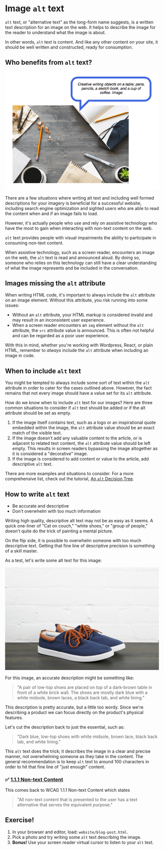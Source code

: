# Image `alt` text

`alt` text, or "alternative text" as the long-form name suggests, is a written text description for an image on the web. It helps to describe the image for the reader to understand what the image is about.

In other words, `alt` text is content. And like any other content on your site, it should be well written and constructed, ready for consumption.

## Who benefits from `alt` text?

![Image on a web page with text bubble, 'Creative writing objects on a table; pens, pencils, a sketch book, and a cup of coffee. Image'](../slide-deck/images/screen-reader-alt-text.png)

There are a few situations where writing alt text and including well formed descriptions for your imagery is beneficial for a successful website, including search engine optimization and sighted users who are able to read the content when and if an image fails to load.

However, it's actually people who use and rely on assistive technology who have the most to gain when interacting with non-text content on the web.

`alt` text provides people with visual impairments the ability to participate in consuming non-text content.

When assistive technology, such as a screen reader, encounters an image on the web, the `alt` text is read and announced aloud. By doing so, someone who relies on this technology can still have a clear understanding of what the image represents and be included in the conversation.

## Images missing the `alt` attribute

When writing HTML code, it's important to always include the `alt` attribute on an image element. Without this attribute, you risk running into some issues:

- Without an `alt` attribute, your HTML markup is considered invalid and may result in an inconsistent user experience.
- When a screen reader encounters an `img` element without the `alt` attribute, the `src` attribute value is announced. This is often not helpful and can be regarded as a poor user experience.

With this in mind, whether you're working with Wordpress, React, or plain HTML, remember to _always_ include the `alt` attribute when including an image in code.

## When to include `alt` text

You might be tempted to always include some sort of text within the `alt` attribute in order to cater for the cases outlined above. However, the fact remains that not every image should have a value set for its `alt` attribute.

How do we know when to include `alt` text for our images? Here are three common situations to consider if `alt` text should be added or if the alt attribute should be set as empty.

1. If the image itself contains text, such as a logo or an inspirational quote embedded within the image, the `alt` attribute value should be an exact match of the visible text.
2. If the image doesn't add any valuable content to the article, or is adjacent to related text content, the `alt` attribute value should be left empty. This results in screen readers bypassing the image altogether as it is considered a "decorative" image.
3. If the image is considered to add content or value to the article, add descriptive `alt` text.

There are more examples and situations to consider. For a more comprehensive list, check out the tutorial, [An `alt` Decision Tree](https://www.w3.org/WAI/tutorials/images/decision-tree/).

## How to write `alt` text

- Be accurate and descriptive
- Don't overwhelm with too much information

Writing high quality, descriptive alt text may not be as easy as it seems. A quick one-liner of "Cat on couch," "white shoes," or "group of people," doesn't quite do the trick of painting a mental picture.

On the flip side, it is possible to overwhelm someone with too much descriptive text. Getting that fine line of descriptive precision is something of a skill master.

As a test, let's write some alt text for this image:

![Dark blue, low-top shoes with white midsole, brown lace, black back tab, and white lining.](../slide-deck/images/pair-of-navy-blue-skate-shoes_4460x4460.jpg)

For this image, an accurate description might be something like:

> "A pair of low-top shoes are placed on top of a dark-brown table in front of a white brick wall. The shoes are mostly dark blue with a white midsole, brown laces, a black back tab, and white lining."

This description is pretty accurate, but a little too wordy. Since we're describing a product we can focus directly on the product's physical features.

Let's cut the description back to just the essential, such as:

> "Dark blue, low-top shoes with white midsole, brown lace, black back tab, and white lining."

This `alt` text does the trick; it describes the image in a clear and precise manner, not overwhelming someone as they take in the content. The general recommendation is to keep `alt` text to around 100 characters in order to hit that fine line of "just enough" content.

### ✅ [1.1.1 Non-text Content](https://www.w3.org/WAI/WCAG21/Understanding/non-text-content.html)

This comes back to WCAG 1.1.1 Non-text Content which states

> "All non-text content that is presented to the user has a text alternative that serves the equivalent purpose."

## Exercise!

1.  In your browser and editor, load: `website/blog-post.html`.
2.  Pick a photo and try writing some `alt` text describing the image.
3.  **Bonus!** Use your screen reader virtual cursor to listen to your `alt` text.
